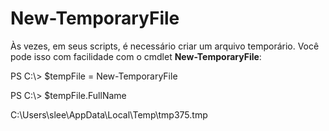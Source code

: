 # New-TemporaryFile
Às vezes, em seus scripts, é necessário criar um arquivo temporário. Você pode isso com facilidade com o cmdlet **New-TemporaryFile**:

PS C:\\&gt; $tempFile = New-TemporaryFile

PS C:\\&gt; $tempFile.FullName

C:\\Users\\slee\\AppData\\Local\\Temp\\tmp375.tmp
<!--HONumber=Mar16_HO2-->
